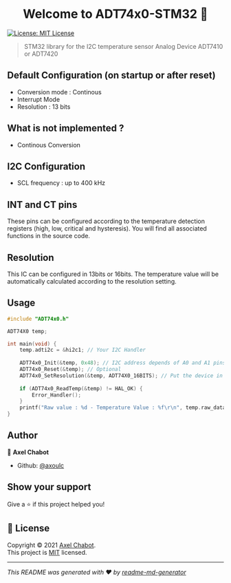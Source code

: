<h1 align="center">Welcome to ADT74x0-STM32 👋</h1>
<p>
  <a href="https://github.com/axoulc/ADT74x0-STM32/blob/main/LICENSE" target="_blank">
    <img alt="License: MIT License" src="https://img.shields.io/badge/License-MIT License-yellow.svg" />
  </a>
</p>

> STM32 library for the I2C temperature sensor Analog Device ADT7410 or ADT7420

## Default Configuration (on startup or after reset)
- Conversion mode : Continous
- Interrupt Mode
- Resolution : 13 bits

## What is not implemented ?
- Continous Conversion

## I2C Configuration
- SCL frequency : up to 400 kHz

## INT and CT pins
These pins can be configured according to the temperature detection registers (high, low, critical and hysteresis). You will find all associated functions in the source code.

## Resolution
This IC can be configured in 13bits or 16bits. The temperature value will be automatically calculated according to the resolution setting.

## Usage

```C
#include "ADT74x0.h"

ADT74X0 temp;

int main(void) {
	temp.adti2c = &hi2c1; // Your I2C Handler
	
	ADT74x0_Init(&temp, 0x48); // I2C address depends of A0 and A1 pins
	ADT74x0_Reset(&temp); // Optional
	ADT74x0_SetResolution(&temp, ADT74X0_16BITS); // Put the device in 16 bits resolution
	
	if (ADT74x0_ReadTemp(&temp) != HAL_OK) {
	    Error_Handler();
	}
	printf("Raw value : %d - Temperature Value : %f\r\n", temp.raw_data, temp.deg_data);
}
```

## Author

👤 **Axel Chabot**

* Github: [@axoulc](https://github.com/axoulc)

## Show your support

Give a ⭐️ if this project helped you!

## 📝 License

Copyright © 2021 [Axel Chabot](https://github.com/axoulc).<br />
This project is [MIT](https://github.com/axoulc/ADT74x0-STM32/blob/main/LICENSE) licensed.

***
_This README was generated with ❤️ by [readme-md-generator](https://github.com/kefranabg/readme-md-generator)_
